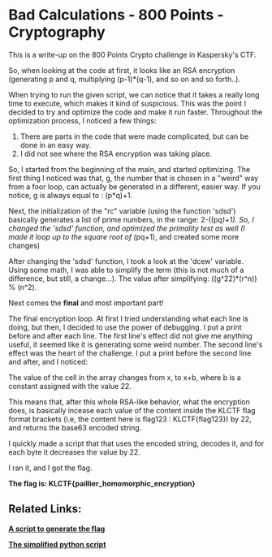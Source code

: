 # Bad Calculations - 800 Points - Cryptography

This is a write-up on the 800 Points Crypto challenge in Kaspersky's CTF.

So, when looking at the code at first, it looks like an RSA encryption (generating p and q, multiplying (p-1)*(q-1), and so on and so forth..).

When trying to run the given script, we can notice that it takes a really long time to execute, which makes it kind of suspicious.
This was the point I decided to try and optimize the code and make it run faster.
Throughout the optimization process, I noticed a few things:
1) There are parts in the code that were made complicated, but can be done in an easy way.
2) I did not see where the RSA encryption was taking place.

So, I started from the beginning of the main, and started optimizing.
The first thing I noticed was that, g, the number that is chosen in a "weird" way from a foor loop, can actually be generated in a 
different, easier way.
If you notice, g is always equal to : (p*q)+1.

Next, the initialization of the "rc" variable (using the function 'sdsd') basically generates a list of prime numbers,
in the range: 2-((p*q)+1).
So, I changed the 'sdsd' function, and optimized the primality test as well (I made it loop up to the square root of (p*q+1), and 
created some more changes)

After changing the 'sdsd' function, I took a look at the 'dcew' variable.
Using some math, I was able to simplify the term (this is not much of a difference, but still, a change...).
The value after simplifying: ((g^22)*(r^n)) % (n^2).

Next comes the **final** and most important part!

The final encryption loop.
At first I tried understanding what each line is doing, but then, I decided to use the power of debugging.
I put a print before and after each line.
The first line's effect did not give me anything useful, it seemed like it is generating some weird number.
The second line's effect was the heart of the challenge.
I put a print before the second line and after, and I noticed:

The value of the cell in the array changes from x, to x+b, where b is a constant assigned with the value 22.

This means that, after this whole RSA-like behavior, what the encryption does, is basically incease each value of the content inside the
KLCTF flag format brackets (i.e, the content here is flag123 : KLCTF{flag123}) by 22, and returns the base63 encoded string.

I quickly made a script that that uses the encoded string, decodes it, and for each byte it decreases the value by 22.

I ran it, and I got the flag.

**The flag is: KLCTF{paillier_homomorphic_encryption}**

## Related Links:

[**A script to generate the flag**](https://github.com/j0nathanj/CTF-WriteUps/blob/master/kaspersky-ctf-2017/Crypto/Bad-Calculations/solve.py)

[**The simplified python script**](https://github.com/j0nathanj/CTF-WriteUps/blob/master/kaspersky-ctf-2017/Crypto/Bad-Calculations/simplified.py)

